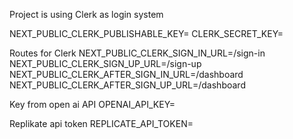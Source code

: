 Project is using Clerk as login system

NEXT_PUBLIC_CLERK_PUBLISHABLE_KEY=
CLERK_SECRET_KEY=

Routes for Clerk
NEXT_PUBLIC_CLERK_SIGN_IN_URL=/sign-in
NEXT_PUBLIC_CLERK_SIGN_UP_URL=/sign-up
NEXT_PUBLIC_CLERK_AFTER_SIGN_IN_URL=/dashboard
NEXT_PUBLIC_CLERK_AFTER_SIGN_UP_URL=/dashboard

Key from open ai API
OPENAI_API_KEY=

Replikate api token
REPLICATE_API_TOKEN=
